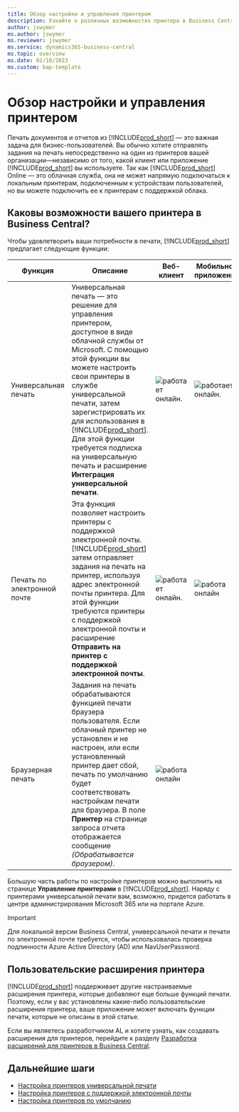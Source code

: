 ```yaml
---
title: Обзор настройки и управления принтером
description: Узнайте о различных возможностях принтера в Business Central
author: jswymer
ms.author: jswymer
ms.reviewer: jswymer
ms.service: dynamics365-business-central
ms.topic: overview
ms.date: 02/10/2023
ms.custom: bap-template
---
```


# <a name="printer-setup-and-management-overview" />Обзор настройки и управления принтером

Печать документов и отчетов из [!INCLUDE[prod_short](includes/prod_short.md)] — это важная задача для бизнес-пользователей. Вы обычно хотите отправлять задания на печать непосредственно на один из принтеров вашей организации&mdash;независимо от того, какой клиент или приложение [!INCLUDE[prod_short](includes/prod_short.md)] вы используете. Так как [!INCLUDE[prod_short](includes/prod_short.md)] Online — это облачная служба, она не может напрямую подключаться к локальным принтерам, подключенным к устройствам пользователей, но вы можете подключить ее к принтерам с поддержкой облака.

## <a name="what-are-your-printer-possibilities-in-business-central" />Каковы возможности вашего принтера в Business Central?

Чтобы удовлетворить ваши потребности в печати, [!INCLUDE[prod_short](includes/prod_short.md)] предлагает следующие функции:

|Функция|Описание|Веб-клиент| Мобильное приложение|Приложение для Teams|
|-------|-----------|----------|-----------|--------------|
|Универсальная печать|Универсальная печать — это решение для управления принтером, доступное в виде облачной службы от Microsoft. С помощью этой функции вы можете настроить свои принтеры в службе универсальной печати, затем зарегистрировать их для использования в [!INCLUDE[prod_short](includes/prod_short.md)]. Для этой функции требуется подписка на универсальную печать и расширение **Интеграция универсальной печати**.|![работает онлайн.](media/check.png)|![работает онлайн.](media/check.png)|![работа онлайн](media/check.png)|
|Печать по электронной почте|Эта функция позволяет настроить принтеры с поддержкой электронной почты. [!INCLUDE[prod_short](includes/prod_short.md)] затем отправляет задания на печать на принтер, используя адрес электронной почты принтера. Для этой функции требуются принтеры с поддержкой электронной почты и расширение **Отправить на принтер с поддержкой электронной почты**.|![работает онлайн.](media/check.png)|![работа онлайн](media/check.png)|![работа онлайн](media/check.png)|
|Браузерная печать|Задания на печать обрабатываются функцией печати браузера пользователя. Если облачный принтер не установлен и не настроен, или если установленный принтер дает сбой, печать по умолчанию будет соответствовать настройкам печати для браузера. В поле **Принтер** на странице запроса отчета отображается сообщение *(Обрабатывается браузером)*.|![работа онлайн](media/check.png)|||

Большую часть работы по настройке принтеров можно выполнить на странице **Управление принтерами** в [!INCLUDE[prod_short](includes/prod_short.md)]. Наряду с принтерами универсальной печати вам, возможно, придется работать в центре администрирования Microsoft 365 или на портале Azure.

> [!IMPORTANT]
> Для локальной версии Business Central, универсальной печати и печати по электронной почте требуется, чтобы использовалась проверка подлинности Azure Active Directory (AD) или NavUserPassword.

## <a name="custom-printer-extensions" />Пользовательские расширения принтера

[!INCLUDE[prod_short](includes/prod_short.md)] поддерживает другие настраиваемые расширения принтера, которые добавляют еще больше функций печати. Поэтому, если у вас установлены какие-либо пользовательские расширения принтера, ваше приложение может включать функции печати, которые не описаны в этой статье.

Если вы являетесь разработчиком AL и хотите узнать, как создавать расширения для принтеров, перейдите к разделу [Разработка расширений для принтеров в Business Central](/dynamics365/business-central/dev-itpro/developer/devenv-reports-printing).

## <a name="next-steps" />Дальнейшие шаги

- [Настройка принтеров универсальной печати](admin-printer-setup-universal-print.md)  
- [Настройка принтеров с поддержкой электронной почты](admin-printer-setup-email.md)  
- [Настройка принтеров по умолчанию](ui-specify-printer-selection-reports.md)
